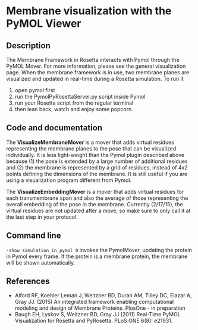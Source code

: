 # Membrane visualization with the PyMOL Viewer

## Description

The Membrane Framework in Rosetta interacts with Pymol through the PyMOL Mover. For more information, please see the general visualization page. When the membrane framework is in use,  two membrane planes are visualized and updated in real-time during a Rosetta simulation. To run it

1. open pymol first
2. run the PymolPyRosettaServer.py script inside Pymol
3. run your Rosetta script from the regular terminal
4. then lean back, watch and enjoy some popcorn.

## Code and documentation

The **VisualizeMembraneMover** is a mover that adds virtual residues representing the membrane planes to the pose that can be visualized individually. It is less light-weight than the Pymol plugin described above because (1) the pose is extended by a large number of additional residues and (2) the membrane is represented by a grid of residues, instead of 4x2 points defining the dimensions of the membrane. It is still useful if you are using a visualization program different from Pymol.

The **VisualizeEmbeddingMover** is a mover that adds virtual residues for each transmembrane span and also the average of those representing the overall embedding of the pose in the membrane. Currently (2/17/15), the virtual residues are not updated after a move, so make sure to only call it at the last step in your protocol. 

## Command line

`-show_simulation_in_pymol 0` invokes the PymolMover, updating the protein in Pymol every frame. If the protein is a membrane protein, the membrane will be shown automatically. 

## References

* Alford RF, Koehler Leman J, Weitzner BD, Duran AM, Tilley DC, Elazar A, Gray JJ. (2015) An integrated framework enabling computational modeling and design of Membrane Proteins. PlosOne - in preparation 
* Baugh EH, Lyskov S, Weitzner BD, Gray JJ (2011) Real-Time PyMOL Visualization for Rosetta and PyRosetta. PLoS ONE 6(8): e21931.
